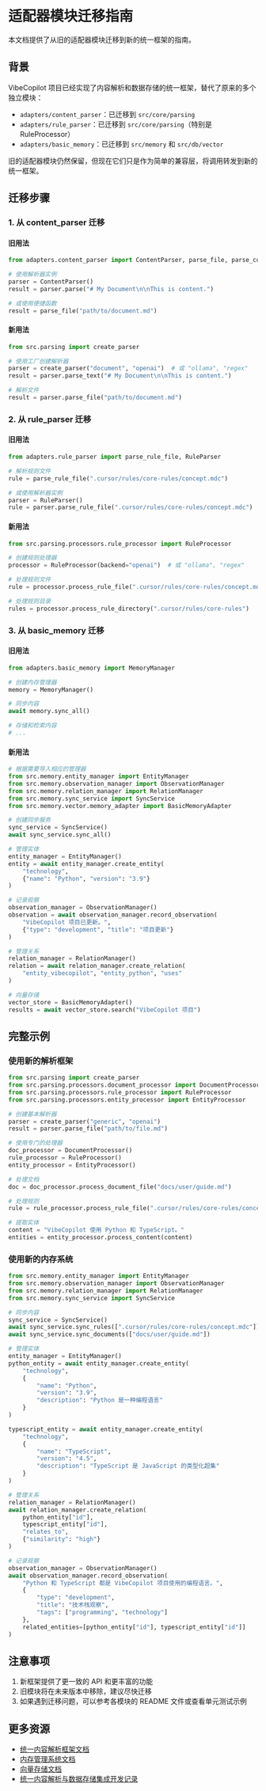 # 适配器模块迁移指南

本文档提供了从旧的适配器模块迁移到新的统一框架的指南。

## 背景

VibeCopilot 项目已经实现了内容解析和数据存储的统一框架，替代了原来的多个独立模块：

- `adapters/content_parser`：已迁移到 `src/core/parsing`
- `adapters/rule_parser`：已迁移到 `src/core/parsing`（特别是 RuleProcessor）
- `adapters/basic_memory`：已迁移到 `src/memory` 和 `src/db/vector`

旧的适配器模块仍然保留，但现在它们只是作为简单的兼容层，将调用转发到新的统一框架。

## 迁移步骤

### 1. 从 content_parser 迁移

#### 旧用法

```python
from adapters.content_parser import ContentParser, parse_file, parse_content

# 使用解析器实例
parser = ContentParser()
result = parser.parse("# My Document\n\nThis is content.")

# 或使用便捷函数
result = parse_file("path/to/document.md")
```

#### 新用法

```python
from src.parsing import create_parser

# 使用工厂创建解析器
parser = create_parser("document", "openai")  # 或 "ollama", "regex"
result = parser.parse_text("# My Document\n\nThis is content.")

# 解析文件
result = parser.parse_file("path/to/document.md")
```

### 2. 从 rule_parser 迁移

#### 旧用法

```python
from adapters.rule_parser import parse_rule_file, RuleParser

# 解析规则文件
rule = parse_rule_file(".cursor/rules/core-rules/concept.mdc")

# 或使用解析器实例
parser = RuleParser()
rule = parser.parse_rule_file(".cursor/rules/core-rules/concept.mdc")
```

#### 新用法

```python
from src.parsing.processors.rule_processor import RuleProcessor

# 创建规则处理器
processor = RuleProcessor(backend="openai")  # 或 "ollama", "regex"

# 处理规则文件
rule = processor.process_rule_file(".cursor/rules/core-rules/concept.mdc")

# 处理规则目录
rules = processor.process_rule_directory(".cursor/rules/core-rules")
```

### 3. 从 basic_memory 迁移

#### 旧用法

```python
from adapters.basic_memory import MemoryManager

# 创建内存管理器
memory = MemoryManager()

# 同步内容
await memory.sync_all()

# 存储和检索内容
# ...
```

#### 新用法

```python
# 根据需要导入相应的管理器
from src.memory.entity_manager import EntityManager
from src.memory.observation_manager import ObservationManager
from src.memory.relation_manager import RelationManager
from src.memory.sync_service import SyncService
from src.memory.vector.memory_adapter import BasicMemoryAdapter

# 创建同步服务
sync_service = SyncService()
await sync_service.sync_all()

# 管理实体
entity_manager = EntityManager()
entity = await entity_manager.create_entity(
    "technology",
    {"name": "Python", "version": "3.9"}
)

# 记录观察
observation_manager = ObservationManager()
observation = await observation_manager.record_observation(
    "VibeCopilot 项目已更新。",
    {"type": "development", "title": "项目更新"}
)

# 管理关系
relation_manager = RelationManager()
relation = await relation_manager.create_relation(
    "entity_vibecopilot", "entity_python", "uses"
)

# 向量存储
vector_store = BasicMemoryAdapter()
results = await vector_store.search("VibeCopilot 项目")
```

## 完整示例

### 使用新的解析框架

```python
from src.parsing import create_parser
from src.parsing.processors.document_processor import DocumentProcessor
from src.parsing.processors.rule_processor import RuleProcessor
from src.parsing.processors.entity_processor import EntityProcessor

# 创建基本解析器
parser = create_parser("generic", "openai")
result = parser.parse_file("path/to/file.md")

# 使用专门的处理器
doc_processor = DocumentProcessor()
rule_processor = RuleProcessor()
entity_processor = EntityProcessor()

# 处理文档
doc = doc_processor.process_document_file("docs/user/guide.md")

# 处理规则
rule = rule_processor.process_rule_file(".cursor/rules/core-rules/concept.mdc")

# 提取实体
content = "VibeCopilot 使用 Python 和 TypeScript。"
entities = entity_processor.process_content(content)
```

### 使用新的内存系统

```python
from src.memory.entity_manager import EntityManager
from src.memory.observation_manager import ObservationManager
from src.memory.relation_manager import RelationManager
from src.memory.sync_service import SyncService

# 同步内容
sync_service = SyncService()
await sync_service.sync_rules([".cursor/rules/core-rules/concept.mdc"])
await sync_service.sync_documents(["docs/user/guide.md"])

# 管理实体
entity_manager = EntityManager()
python_entity = await entity_manager.create_entity(
    "technology",
    {
        "name": "Python",
        "version": "3.9",
        "description": "Python 是一种编程语言"
    }
)

typescript_entity = await entity_manager.create_entity(
    "technology",
    {
        "name": "TypeScript",
        "version": "4.5",
        "description": "TypeScript 是 JavaScript 的类型化超集"
    }
)

# 管理关系
relation_manager = RelationManager()
await relation_manager.create_relation(
    python_entity["id"],
    typescript_entity["id"],
    "relates_to",
    {"similarity": "high"}
)

# 记录观察
observation_manager = ObservationManager()
await observation_manager.record_observation(
    "Python 和 TypeScript 都是 VibeCopilot 项目使用的编程语言。",
    {
        "type": "development",
        "title": "技术栈观察",
        "tags": ["programming", "technology"]
    },
    related_entities=[python_entity["id"], typescript_entity["id"]]
)
```

## 注意事项

1. 新框架提供了更一致的 API 和更丰富的功能
2. 旧模块将在未来版本中移除，建议尽快迁移
3. 如果遇到迁移问题，可以参考各模块的 README 文件或查看单元测试示例

## 更多资源

- [统一内容解析框架文档](../../src/core/parsing/README.md)
- [内存管理系统文档](../../src/memory/README.md)
- [向量存储文档](../../src/db/vector/README.md)
- [统一内容解析与数据存储集成开发记录](../../blog/统一内容解析与数据存储集成开发记录.md)
